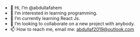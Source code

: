 - 👋 Hi, I’m @abdullafahem
- 👀 I’m interested in learning programming.
- 🌱 I’m currently learning React Js.
- 💞️ I’m looking to collaborate on a new project with anybody.
- 📫 How to reach me, email me: abdullaf2019@outlook.com

<!---
abdullafahem/abdullafahem is a ✨ special ✨ repository because its `README.md` (this file) appears on your GitHub profile.
You can click the Preview link to take a look at your changes.
--->
